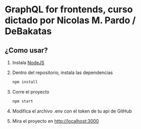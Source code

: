 # GraphQL for frontends, curso dictado por Nicolas M. Pardo / DeBakatas

## ¿Como usar?

1. Instala [NodeJS](https://nodejs.org/en/)
1. Dentro del repositorio, instala las dependencias
    ```sh
    npm install
    ```
1. Corre el proyecto
    ```sh
    npm start
    ```
1. Modifica el archivo .env con el token de tu api de GitHub

1. Mira el proyecto en [http://localhost:3000](http://localhost:3000)
